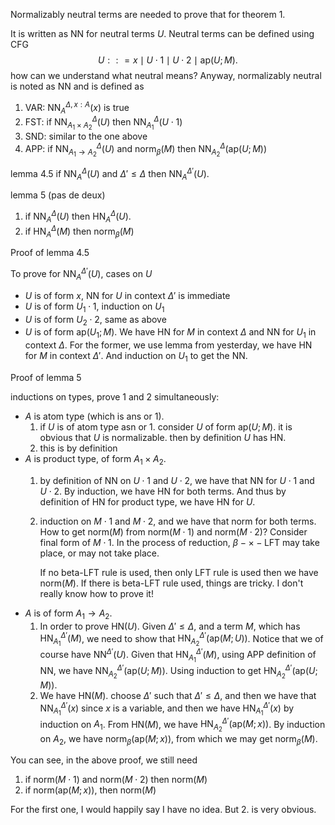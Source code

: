 Normalizably neutral terms are needed to prove that for theorem 1.

It is written as $\mathsf{N N}$ for neutral terms $U$. Neutral terms can
be defined using CFG
$$ U : : = x \mid U \cdot 1 \mid U \cdot 2 \mid \mathsf{ap}(U  ; M).$$
how can we understand what neutral means? Anyway, normalizably neutral
is noted as $\mathsf{N N}$ and is defined as

1.  VAR: $\mathsf{ N N}^{\Delta, x : A}_{A}(x)$ is true
2.  FST: if $\mathsf{ N N} _{A_1 \times A_2}^{\Delta}(U)$ then
    $\mathsf{ N N}_{A_{1}}^{\Delta}(U \cdot 1)$
3.  SND: similar to the one above
4.  APP: if $\mathsf{ N N}_{A_1 \to A_2}^{\Delta}(U)$ and
    $\mathsf{norm}_{\beta}(M)$ then
    $\mathsf{ N N}_{A_2}^{\Delta}(\mathsf{ap}(U;M))$

lemma 4.5 if $\mathsf{ N N}^{\Delta}_{A}(U)$ and $\Delta' \le \Delta$
then $\mathsf{ N N}^{\Delta'}_{A}(U)$.

lemma 5 (pas de deux)

1.  if $\mathsf{N N }_{A}^{\Delta}(U)$ then
    $\mathsf{H N }_{A}^{\Delta}(U)$.
2.  if $\mathsf{H N}^{\Delta}_{A}(M)$ then $\mathsf{norm}_{\beta}(M)$

Proof of lemma 4.5

To prove for $\mathsf{N N }^{\Delta'}_{A}(U)$, cases on $U$

-   $U$ is of form $x$, NN for $U$ in context $\Delta'$ is immediate
-   $U$ is of form $U_1 \cdot 1$, induction on $U_1$
-   $U$ is of form $U_2 \cdot 2$, same as above
-   $U$ is of form $\mathsf{ap}(U_1 ; M)$. We have $\mathsf{HN}$ for $M$
    in context $\Delta$ and $\mathsf{N N}$ for $U_1$ in context
    $\Delta$. For the former, we use lemma from yesterday, we have
    $\mathsf{HN}$ for $M$ in context $\Delta'$. And induction on $U_1$
    to get the $\mathsf{N N}$.

Proof of lemma 5

inductions on types, prove 1 and 2 simultaneously:

-   $A$ is atom type (which is $\mathsf{ans}$ or $1$).
    1.  if $U$ is of atom type $\mathsf{asn}$ or $\mathsf{1}$. consider
        $U$ of form $\mathsf{ap}(U; M)$. it is obvious that $U$ is
        normalizable. then by definition $U$ has $\mathsf{HN}$.
    2.  this is by definition
-   $A$ is product type, of form $A_1 \times A_2$.
    1.  by definition of $\mathsf{N N}$ on $U \cdot 1$ and $U \cdot 2$,
        we have that $\mathsf{ N N}$ for $U \cdot 1$ and $U \cdot 2$. By
        induction, we have $\mathsf{HN}$ for both terms. And thus by
        definition of $\mathsf{HN}$ for product type, we have
        $\mathsf{HN}$ for $U$.

    2.  induction on $M\cdot 1$ and $M \cdot 2$, and we have that
        $\mathsf{norm}$ for both terms. How to get $\mathsf{norm}(M)$
        from $\mathsf{norm}(M \cdot 1)$ and $\mathsf{norm}(M \cdot 2)$?
        Consider final form of $M \cdot 1$. In the process of reduction,
        $\beta - \times-\mathrm{LFT}$ may take place, or may not take
        place.

        If no beta-LFT rule is used, then only LFT rule is used then we
        have $\mathsf{norm}(M)$. If there is beta-LFT rule used, things
        are tricky. I don\'t really know how to prove it!
-   $A$ is of form $A_1 \to A_2$.
    1.  In order to prove $\mathsf{HN}(U)$. Given $\Delta'\le \Delta$,
        and a term $M$, which has $\mathsf{HN}^{\Delta'}_{A_1}(M)$, we
        need to show that
        $\mathsf{HN}^{\Delta'}_{A_2}(\mathsf{ap}(M ; U))$. Notice that
        we of course have $\mathsf{N N}^{\Delta'}(U)$. Given that
        $\mathsf{HN}^{\Delta'}_{A_1}(M)$, using APP definition of
        $\mathsf{N N }$, we have
        $\mathsf{N N}_{A_2}^{\Delta'}(\mathsf{ap}(U ; M))$. Using
        induction to get
        $\mathsf{HN}^{\Delta'}_{A_2}(\mathsf{ap}(U ; M))$.
    2.  We have $\mathsf{HN}(M)$. choose $\Delta'$ such that
        $\Delta' \le \Delta$, and then we have that
        $\mathsf{N N}_{A_1}^{\Delta'}(x)$ since $x$ is a variable, and
        then we have $\mathsf{HN}_{A_1}^{\Delta'}(x)$ by induction on
        $A_{1}$. From $\mathsf{HN}(M)$, we have
        $\mathsf{HN}_{A_2}^{\Delta'}(\mathsf{ap}(M ; x))$. By induction
        on $A_2$, we have $\mathsf{norm}_{\beta}(\mathsf{ap}(M; x))$,
        from which we may get $\mathsf{norm}_{\beta}(M)$.

You can see, in the above proof, we still need

1.  if $\mathsf{norm}(M \cdot 1)$ and $\mathsf{norm}(M \cdot 2)$ then
    $\mathsf{norm}(M)$
2.  if $\mathsf{norm}(\mathsf{ap}(M; x))$, then $\mathsf{norm}(M)$

For the first one, I would happily say I have no idea. But 2. is very
obvious.
